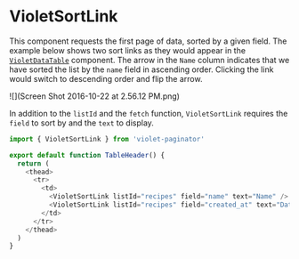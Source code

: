# VioletSortLink

This component requests the first page of data, sorted by a given field. The example below shows two sort links as they would appear in the
[`VioletDataTable`](violetdatatable.md) component. The arrow in the `Name` column indicates that we have sorted the list by the `name`
field in ascending order. Clicking the link would switch to descending order and flip the arrow.

![](Screen Shot 2016-10-22 at 2.56.12 PM.png)

In addition to the `listId` and the `fetch` function, `VioletSortLink` requires the `field` to sort by and the `text` to display.

```javascript
import { VioletSortLink } from 'violet-paginator'

export default function TableHeader() {
  return (
    <thead>
      <tr>
        <td>
          <VioletSortLink listId="recipes" field="name" text="Name" />
          <VioletSortLink listId="recipes" field="created_at" text="Date Created" />
        </td>
      </tr>
    </thead>
  )
}
```
